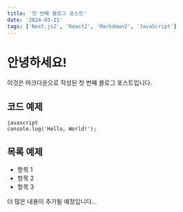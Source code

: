 ```yaml
---
title: '첫 번째 블로그 포스트'
date: '2024-03-21'
tags: ['Next.js2', 'React2', 'Markdown2', 'JavaScript']
---
```


# 안녕하세요!

이것은 마크다운으로 작성된 첫 번째 블로그 포스트입니다.

## 코드 예제

```
javascript
console.log('Hello, World!');
```

## 목록 예제

- 항목 1
- 항목 2
- 항목 3

더 많은 내용이 추가될 예정입니다...